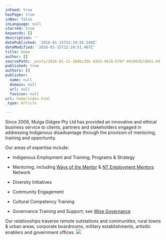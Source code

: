 ```yaml
---
inFeed: true
hasPage: true
inNav: false
inLanguage: null
starred: true
keywords: []
description: ''
datePublished: '2016-01-15T22:19:55.248Z'
dateModified: '2016-01-15T22:19:51.407Z'
title: Home
author: []
sourcePath: _posts/2016-01-11-3bdbc35b-d363-462b-b76f-491901b7d841.md
published: true
authors: []
publisher:
  name: null
  domain: null
  url: null
  favicon: null
url: home/index.html
_type: Article

---
```

Since 2006, Mulga Gidgee Pty 
Ltd has provided an innovative and ethical business service to clients, 
partners and stakeholders engaged in addressing Indigenous disadvantage 
through the provision of mentoring, training and opportunity.

Our areas of expertise include:

- Indigenous Employment and Training; Programs & Strategy

- Mentoring, including [Ways of the Mentor][0] & [NT Employment Mentors
][1]Network

- Diversity Initiatives

- Community Engagement

- Cultural Competency Training

- Governance Training and Support; see [Wise Governance][2]

Our relationships traverse remote
outstations and communities, rural towns & urban areas, corporate
boardrooms, military establishments, artisitic enablers and government offices.
![](https://the-grid-user-content.s3-us-west-2.amazonaws.com/e1fa93be-636f-4e77-a444-616f6db6eead.jpg)

[0]: www.waysofthementor.com
[1]: www.mentornt.net.au
[2]: www.wisegovernance.com.au